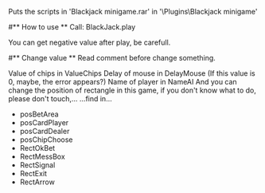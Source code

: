 Puts the scripts in 'Blackjack minigame.rar' in '\Plugins\Blackjack minigame'

#** How to use **
Call: BlackJack.play

You can get negative value after play, be carefull.

#** Change value **
Read comment before change something.

Value of chips in ValueChips
Delay of mouse in DelayMouse (If this value is 0, maybe, the error appears?)
Name of player in NameAI
And you can change the position of rectangle in this game, if you don't know what to do, please don't touch,...
	...find in...
+ posBetArea
+ posCardPlayer
+ posCardDealer
+ posChipChoose
+ RectOkBet
+ RectMessBox
+ RectSignal
+ RectExit
+ RectArrow